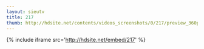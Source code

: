 ```yaml
---
layout: sieutv
title: 217
thumb: http://hdsite.net/contents/videos_screenshots/0/217/preview_360p.mp4.jpg
---
```

{% include iframe src='http://hdsite.net/embed/217' %}
 
